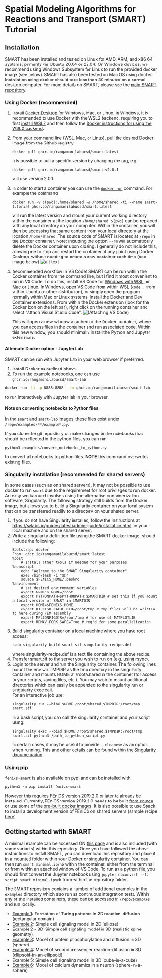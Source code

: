 # Spatial Modeling Algorithms for Reactions and Transport (SMART) Tutorial

## Installation

SMART has been installed and tested on Linux for AMD, ARM, and x86_64 systems, primarily via Ubuntu 20.04 or 22.04.
On Windows devices, we recommend using Windows Subsystem for Linux to run the provided docker image (see below).
SMART has also been tested on Mac OS using docker.
Installation using docker should take less than 30 minutes on a normal desktop computer.
For more details on SMART, please see the [main SMART repository](https://github.com/RangamaniLabUCSD/smart).

### Using Docker (recommended)

1. Install [Docker Desktop](https://www.docker.com/products/docker-desktop/) for Windows, Mac, or Linux. In Windows, it is recommended to use Docker with the WSL2 backend, requiring you to first [install WSL2](https://learn.microsoft.com/en-us/windows/wsl/install) and then follow the [Docker instructions for using the WSL2 backend](https://docs.docker.com/desktop/features/wsl/).
2. From your command line (WSL, Mac, or Linux), pull the desired Docker image from the Github registry:
    ```
    docker pull ghcr.io/rangamanilabucsd/smart:latest
    ```
    It is possible to pull a specific version by changing the tag, e.g.
    ```
    docker pull ghcr.io/rangamanilabucsd/smart:v2.0.1
    ```
    will use version 2.0.1.

3.  In order to start a container you can use the [`docker run`](https://docs.docker.com/engine/reference/commandline/run/) command. For example the command
    ```
    docker run -v $(pwd):/home/shared -w /home/shared -ti --name smart-tutorial ghcr.io/rangamanilabucsd/smart:latest
    ```
    will run the latest version and mount your current working directory within the container at the location `/home/shared`.
    `$(pwd)` can be replaced with any local directory on your computer. Within the container, you will then be accessing that same content from your local directory at the location `/home/shared`.
    The source code of SMART is located at `/repo` in the Docker container.
    Note: including the option `--rm` will automatically delete the Docker container upon closing. I generally do not include this, allowing me to stop and restart the container at any point using Docker Desktop, without needing to create a new container each time (see image below) ![alt text](docker-desktop.png)

4. (recommended workflow in VS Code) SMART can be run within the Docker container from the command line, but I find it most convenient to run in VS Code. To do this, install VS Code for [Windows with WSL](https://learn.microsoft.com/en-us/windows/wsl/tutorials/wsl-vscode), or [Mac or Linux](https://code.visualstudio.com/download). In Windows, open VS Code from within WSL (`code .` from within Ubuntu or other distribution), or simply open the program normally within Mac or Linux systems. Install the Docker and Dev Container extensions. From within the Docker extension (look for the Docker icon on the left bar), right click on the running container and select "Attach Visual Studio Code". ![(Attaching VS Code)](attach-vis-code.png) 

    This will open a new window attached to the Docker container, where you can access files in the container and run associated code. Within this new window, you should minimally install the Python and Jupyter extensions.

#### Alternate Docker option - Jupyter Lab

SMART can be run with Jupyter Lab in your web browser if preferred.

1. Install Docker as outlined above.
2. To run the example notebooks, one can use `ghcr.io/rangamanilabucsd/smart-lab`
```bash
docker run -ti -p 8888:8888 --rm ghcr.io/rangamanilabucsd/smart-lab
```
to run interactively with Jupyter lab in your browser.

#### Note on converting notebooks to Python files
In the `smart` and `smart-lab` images, these files exist under `/repo/examples/**/example*.py`.

If you clone the git repository or make changes to the notebooks that should be reflected in the python files, you can run
```bash
python3 examples/convert_notebooks_to_python.py
```
to convert all notebooks to python files. **NOTE** this command overwrites existing files.

### Singularity installation (recommended for shared servers)

In some cases (such as on shared servers), it may not be possible to use docker to run `smart` due to the requirement for root privileges to run docker.
An easy workaround involves using the alternative containerization software, Singularity.
The following strategy still builds from the Docker image, but allows you to build a Singularity container on your local system that can be transferred readily to a directory on your shared server.

1. If you do not have Singularity installed, follow the instructions at https://sylabs.io/guides/latest/admin-guide/installation.html on your local machine and on the shared server.
2. Write a singularity definition file using the SMART docker image, should include the following:
    ```
    Bootstrap: docker
    From: ghcr.io/rangamanilabucsd/smart:latest
    %post
        # install other tools if needed for your purposes
    %runscript
        echo "Welcome to the SMART Singularity container"
        exec /bin/bash -i "$@"
        source $FENICS_HOME/.bashrc
    %environment
        # set desired environment variables
        export FENICS_HOME=/root
        export PYTHONPATH=$PYTHONPATH:$SMARTDIR # set this if you mount a local version of SMART in SMARTDIR
        export HOME=$FENICS_HOME
        export DIJITSO_CACHE_DIR=/root/tmp # tmp files will be written to here during FEM assembly
        export MPLCONFIGDIR=/root/tmp # for use of MATPLOTLIB
        export RDMAV_FORK_SAFE=True # req'd for some parallelization
    ```
3. Build singularity container on a local machine where you have root access: 
    ```
    sudo singularity build smart.sif singularity-recipe.def
    ```
    where singularity-recipe.def is a text file containing the above recipe.
4. Transfer smart.sif to the server you wish to run on (e.g. using rsync).
5. Login to the server and run the Singularity container. The following lines mount the env var TMPDIR as the tmp directory in the singularity container and mounts HOME at /root/shared in the container (for access to your scripts, saving files, etc.). You may wish to mount additional directories which can easily be appended to the singularity run or singularity exec call. \
For an interactive job use:
    ```
    singularity run --bind $HOME:/root/shared,$TMPDIR:/root/tmp smart.sif
    ```
    In a bash script, you can call the singularity container and your script using:
    ```
    singularity exec --bind $HOME:/root/shared,$TMPDIR:/root/tmp smart.sif python3 /path_to_python_script.py
    ```
    In certain cases, it may be useful to provide `--cleanenv` as an option when running. This and other details can be found within the [Singularity documentation](https://docs.sylabs.io/guides/3.1/user-guide/cli/singularity.html#singularity).


### Using pip
`fenics-smart` is also available on [pypi](https://pypi.org/project/fenics-smart/) and can be installed with
```
python3 -m pip install fenics-smart
```
However this requires FEniCS version 2019.2.0 or later to already be installed. Currently, FEniCS version 2019.2.0 needs to be built [from source](https://bitbucket.org/fenics-project/dolfin/src/master/) or use some of the [pre-built docker images](https://github.com/orgs/scientificcomputing/packages?repo_name=packages). It is also possible to use Spack to install a development version of FEniCS on shared servers (sample recipe [here](https://gist.github.com/finsberg/a2d1b62dc57763173ba045551090a2ee)).

## Getting started with SMART

A minimal example can be accessed ON [this page](https://rangamanilabucsd.github.io/smart/docs/getting_started.html) and is also included (with some variants) within this repository.
Once you have followed the above instructions to install SMART, you can download this repository and place it in a mounted folder within your Docker or singularity container.
You can then run `smart_minimal.ipynb` within the container, either from the terminal or from within an attached window of VS Code.
To run as a python file, you should first convert the Jupyter notebook using `jupyter nbconvert --to script smart_minimal.ipynb` from within the repository folder.

The SMART repository contains a number of additional examples in the `examples` directory which also run as continuous integration tests. Within any of the installed containers, these can be accessed in `/repo/examples` and run locally.
* [Example 1](https://rangamanilabucsd.github.io/smart/examples/example1/example1.html): Formation of Turing patterns in 2D reaction-diffusion (rectangular domain)
* [Example 2](https://rangamanilabucsd.github.io/smart/examples/example2/example2.html): Simple cell signaling model in 2D (ellipse)
* [Example 2 - 3D](https://rangamanilabucsd.github.io/smart/examples/example2-3d/example2-3d.html): Simple cell signaling model in 3D (realistic spine geometry)
* [Example 3](https://rangamanilabucsd.github.io/smart/examples/example3/example3.html): Model of protein phosphorylation and diffusion in 3D (sphere)
* [Example 4](https://rangamanilabucsd.github.io/smart/examples/example4/example4.html): Model of second messenger reaction-diffusion in 3D (ellipsoid-in-an-ellipsoid)
* [Example 5](https://rangamanilabucsd.github.io/smart/examples/example5/example5.html): Simple cell signaling model in 3D (cube-in-a-cube)
* [Example 6](https://rangamanilabucsd.github.io/smart/examples/example6/example6.html): Model of calcium dynamics in a neuron (sphere-in-a-sphere)
